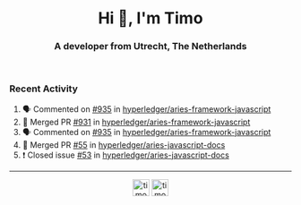 <h1 align="center">Hi 👋, I'm Timo</h1>
<h3 align="center">A developer from Utrecht, The Netherlands</h3>
<br/>
<!-- https://github.com/rahuldkjain/github-profile-readme-generator --!>

<!--  <p align="left"><img src="https://github-readme-stats.vercel.app/api?username=timoglastra&show_icons=true&count_private=true&" alt="timoglastra" /></p> --!>

<!--
Github language stats
<p align="left"><img src="https://github-readme-stats.vercel.app/api/top-langs/?username=timoglastra&layout=compact" alt="timoglastra" /><p>
-->

<!-- Codestats language stats -->
<!-- <p align="left"><img src="https://codestats-readme.vercel.app/api/top-langs/?username=timoglastra&layout=compact&language_count=12" alt="timoglastra" /><p>    --!>
  
<h3>Recent Activity</h3>

<!--START_SECTION:activity-->
1. 🗣 Commented on [#935](https://github.com/hyperledger/aries-framework-javascript/issues/935) in [hyperledger/aries-framework-javascript](https://github.com/hyperledger/aries-framework-javascript)
2. 🎉 Merged PR [#931](https://github.com/hyperledger/aries-framework-javascript/pull/931) in [hyperledger/aries-framework-javascript](https://github.com/hyperledger/aries-framework-javascript)
3. 🗣 Commented on [#935](https://github.com/hyperledger/aries-framework-javascript/issues/935) in [hyperledger/aries-framework-javascript](https://github.com/hyperledger/aries-framework-javascript)
4. 🎉 Merged PR [#55](https://github.com/hyperledger/aries-javascript-docs/pull/55) in [hyperledger/aries-javascript-docs](https://github.com/hyperledger/aries-javascript-docs)
5. ❗️ Closed issue [#53](https://github.com/hyperledger/aries-javascript-docs/issues/53) in [hyperledger/aries-javascript-docs](https://github.com/hyperledger/aries-javascript-docs)
<!--END_SECTION:activity-->

---

<p align="center">
<a href="https://twitter.com/timoglastra" target="blank"><img align="center" src="https://cdn.jsdelivr.net/npm/simple-icons@3.0.1/icons/twitter.svg" alt="timoglastra" height="30" width="30" /></a>
<a href="https://linkedin.com/in/timoglastra" target="blank"><img align="center" src="https://cdn.jsdelivr.net/npm/simple-icons@3.0.1/icons/linkedin.svg" alt="timoglastra" height="30" width="30" /></a>
</p>



